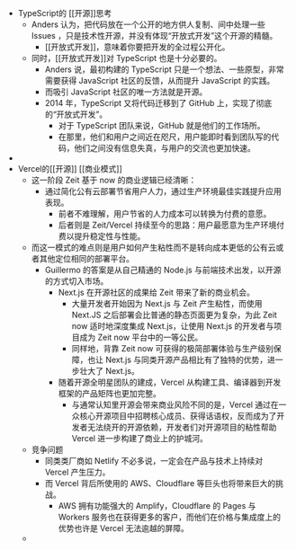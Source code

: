 - TypeScript的 [[开源]]思考
	- Anders 认为，把代码放在一个公开的地方供人复制、间中处理一些 Issues ，只是技术性开源，并没有体现“开放式开发”这个开源的精髓。
		- [[开放式开发]]，意味着你要把开发的全过程公开化。
	- 同时，[[开放式开发]]对 TypeScript 也是十分必要的。
		- Anders 说，最初构建的 TypeScript 只是一个想法、一些原型，非常需要获得 JavaScript 社区的反馈，从而提升 JavaScript 的实践。
		- 而吸引 JavaScript 社区的唯一方法就是开源。
		- 2014 年，TypeScript 又将代码迁移到了 GitHub 上，实现了彻底的“开放式开发”。
			- 对于 TypeScript 团队来说，GitHub 就是他们的工作场所。
			- 在那里，他们和用户之间近在咫尺，用户能即时看到团队写的代码，他们之间没有信息失真，与用户的交流也更加快速。
-
- Vercel的[[开源]] [[商业模式]]
	- 这一阶段 Zeit 基于 now 的商业逻辑已经清晰：
		- 通过简化公有云部署节省用户人力，通过生产环境最佳实践提升应用表现。
			- 前者不难理解，用户节省的人力成本可以转换为付费的意愿。
			- 后者则是 Zeit/Vercel 持续至今的思路：用户最愿意为生产环境付费以提升稳定性与性能。
	- 而这一模式的难点则是用户如何产生粘性而不是转向成本更低的公有云或者其他定位相同的部署平台。
		- Guillermo 的答案是从自己精通的 Node.js 与前端技术出发，以开源的方式切入市场。
			- Next.js 在开源社区的成果给 Zeit 带来了新的商业机会。
				- 大量开发者开始因为 Next.js 与 Zeit 产生粘性，而使用 Next.JS 之后部署会比普通的静态页面更为复杂，为此 Zeit now 适时地深度集成 Next.js，让使用 Next.js 的开发者与项目成为 Zeit now 平台中的一等公民。
				- 同样地，背靠 Zeit now 可获得的极简部署体验与生产级别保障，也让 Next.js 与同类开源产品相比有了独特的优势，进一步壮大了 Next.js。
			- 随着开源全明星团队的建成，Vercel 从构建工具、编译器到开发框架的产品矩阵也更加完整。
				- 与通常认知里开源会带来商业风险不同的是，Vercel 通过在一众核心开源项目中招聘核心成员、获得话语权，反而成为了开发者无法绕开的开源依赖，开发者们对开源项目的粘性帮助 Vercel 进一步构建了商业上的护城河。
	- 竞争问题
		- 同类类厂商如 Netlify 不必多说，一定会在产品与技术上持续对 Vercel 产生压力。
		- 而 Vercel 背后所使用的 AWS、Cloudflare 等巨头也将带来巨大的挑战。
			- AWS 拥有功能强大的 Amplify，Cloudflare 的 Pages 与 Workers 服务也在获得更多的客户，而他们在价格与集成度上的优势也许是 Vercel 无法逾越的屏障。
	-